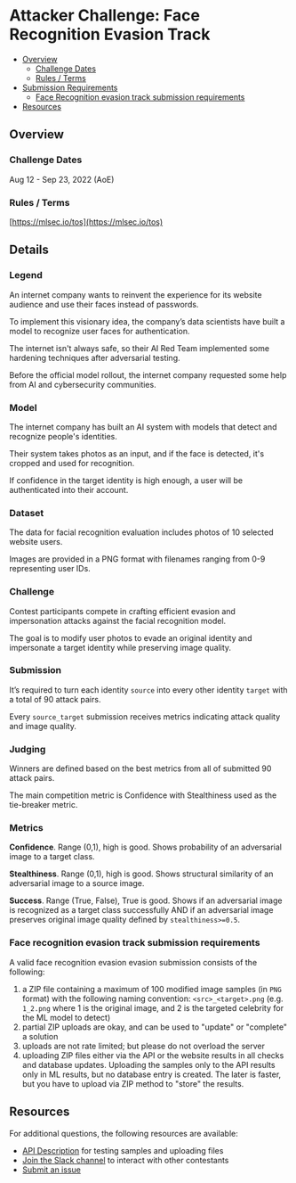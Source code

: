 # Attacker Challenge: Face Recognition Evasion Track
<!-- vscode-markdown-toc -->
* [Overview](#overview)
    * [Challenge Dates](#challenge-dates)
    * [Rules / Terms](#rules-/-terms)
* [Submission Requirements](#requirements)
    * [Face Recognition evasion track submission requirements](#requirements)
* [Resources](#resources)

<!-- vscode-markdown-toc-config
	numbering=false
	autoSave=true
	/vscode-markdown-toc-config -->
<!-- /vscode-markdown-toc -->


## <a name='overview'></a>Overview

### <a name='challenge-dates'></a>Challenge Dates
Aug 12 - Sep 23, 2022 (AoE)

### <a name='rules-/-terms'></a>Rules / Terms
[https://mlsec.io/tos](https://mlsec.io/tos)


## Details

### Legend

An internet company wants to reinvent the experience for its website audience and use their faces instead of passwords. 

To implement this visionary idea, the company’s data scientists have built a model to recognize user faces for authentication. 

The internet isn't always safe, so their AI Red Team implemented some hardening techniques after adversarial testing. 

Before the official model rollout, the internet company requested some help from AI and cybersecurity communities.


### Model

The internet company has built an AI system with models that detect and recognize people's identities. 

Their system takes photos as an input, and if the face is detected, it's cropped and used for recognition. 

If confidence in the target identity is high enough, a user will be authenticated into their account.


### Dataset

The data for facial recognition evaluation includes photos of 10 selected website users. 

Images are provided in a PNG format with filenames ranging from 0-9 representing user IDs.


### Challenge

Contest participants compete in crafting efficient evasion and impersonation attacks against the facial recognition model. 

The goal is to modify user photos to evade an original identity and impersonate a target identity while preserving image quality.


### Submission

It’s required to turn each identity `source` into every other identity `target` with a total of 90 attack pairs. 

Every `source_target` submission receives metrics indicating attack quality and image quality.


### Judging

Winners are defined based on the best metrics from all of submitted 90 attack pairs. 

The main competition metric is Confidence with Stealthiness used as the tie-breaker metric.


### Metrics

**Confidence**. Range (0,1), high is good. Shows probability of an adversarial image to a target class.

**Stealthiness**. Range (0,1), high is good. Shows structural similarity of an adversarial image to a source image.

**Success**. Range (True, False), True is good. Shows if an adversarial image is recognized as a target class successfully AND if an adversarial image preserves original image quality defined by `stealthiness>=0.5`.



### <a name='requirements'></a>Face recognition evasion track submission requirements
A valid face recognition evasion evasion submission consists of the following:
1. a ZIP file containing a maximum of 100 modified image samples (in `PNG` format) with the following naming convention: `<src>_<target>.png` (e.g. `1_2.png` where 1 is the original image, and 2 is the targeted celebrity for the ML model to detect)
2. partial ZIP uploads are okay, and can be used to "update" or "complete" a solution
3. uploads are not rate limited; but please do not overload the server
4. uploading ZIP files either via the API or the website results in all checks and database updates. Uploading the samples only to the API results only in ML results, but no database entry is created. The later is faster, but you have to upload via ZIP method to "store" the results. 


## <a name='resources'></a>Resources
For additional questions, the following resources are available:
* [API Description](https://mlsec.io/api_description/) for testing samples and uploading files
* [Join the Slack channel](https://join.slack.com/t/evademalwareml/shared_invite/zt-1e3pjht1s-h0H8omBFtZjZY1d5mKrokg) to interact with other contestants
* [Submit an issue](https://github.com/drhyrum/2022-machine-learning-security-evasion-competition/issues) 
